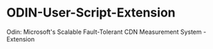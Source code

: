 # ODIN-User-Script-Extension
Odin: Microsoft's Scalable Fault-Tolerant CDN Measurement System - Extension

